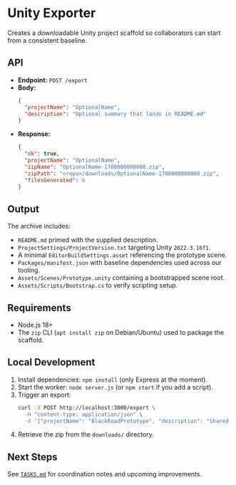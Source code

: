 # Unity Exporter

Creates a downloadable Unity project scaffold so collaborators can start from a consistent baseline.

## API
- **Endpoint:** `POST /export`
- **Body:**
  ```json
  {
    "projectName": "OptionalName",
    "description": "Optional summary that lands in README.md"
  }
  ```
- **Response:**
  ```json
  {
    "ok": true,
    "projectName": "OptionalName",
    "zipName": "OptionalName-1700000000000.zip",
    "zipPath": "<repo>/downloads/OptionalName-1700000000000.zip",
    "filesGenerated": 6
  }
  ```

## Output
The archive includes:
- `README.md` primed with the supplied description.
- `ProjectSettings/ProjectVersion.txt` targeting Unity `2022.3.16f1`.
- A minimal `EditorBuildSettings.asset` referencing the prototype scene.
- `Packages/manifest.json` with baseline dependencies used across our tooling.
- `Assets/Scenes/Prototype.unity` containing a bootstrapped scene root.
- `Assets/Scripts/Bootstrap.cs` to verify scripting setup.

## Requirements
- Node.js 18+
- The `zip` CLI (`apt install zip` on Debian/Ubuntu) used to package the scaffold.

## Local Development
1. Install dependencies: `npm install` (only Express at the moment).
2. Start the worker: `node server.js` (or `npm start` if you add a script).
3. Trigger an export:
   ```bash
   curl -X POST http://localhost:3000/export \
     -H "content-type: application/json" \
     -d '{"projectName": "BlackRoadPrototype", "description": "Shared sandbox for gameplay experiments."}'
   ```
4. Retrieve the zip from the `downloads/` directory.

## Next Steps
See [`TASKS.md`](./TASKS.md) for coordination notes and upcoming improvements.
